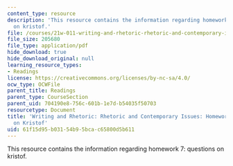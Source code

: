 ```yaml
---
content_type: resource
description: 'This resource contains the information regarding homework 7: questions
  on kristof.'
file: /courses/21w-011-writing-and-rhetoric-rhetoric-and-contemporary-issues-fall-2015/61f15d95b03154b95bcac65800d5b611_MIT21W_011F15_HW7.pdf
file_size: 205680
file_type: application/pdf
hide_download: true
hide_download_original: null
learning_resource_types:
- Readings
license: https://creativecommons.org/licenses/by-nc-sa/4.0/
ocw_type: OCWFile
parent_title: Readings
parent_type: CourseSection
parent_uid: 704190e8-756c-601b-1e7d-b54035f50703
resourcetype: Document
title: 'Writing and Rhetoric: Rhetoric and Contemporary Issues: Homework 7: Questions
  on Kristof'
uid: 61f15d95-b031-54b9-5bca-c65800d5b611
---
```

This resource contains the information regarding homework 7: questions on kristof.